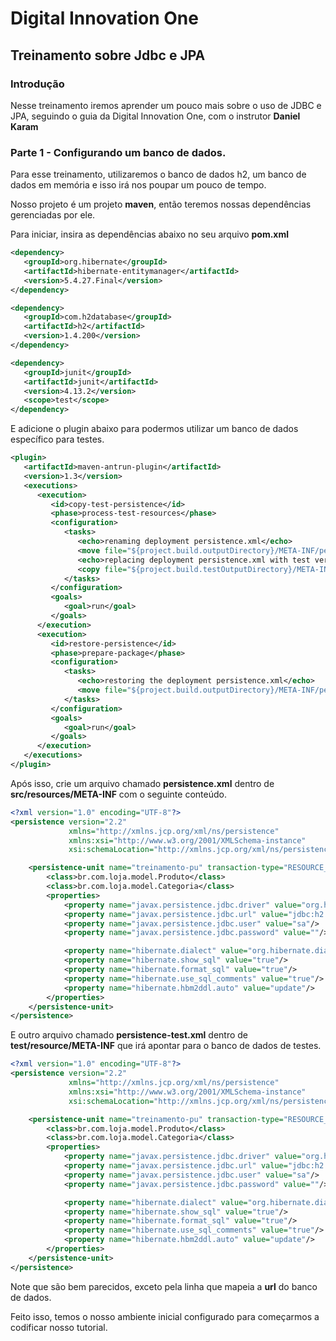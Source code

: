 # Digital Innovation One

## Treinamento sobre Jdbc e JPA



### Introdução

Nesse treinamento iremos aprender um pouco mais sobre o uso de JDBC e JPA, seguindo o guia da Digital Innovation One, com o instrutor **Daniel Karam**

### Parte 1 - Configurando um banco de dados.

Para esse treinamento, utilizaremos o banco de dados h2, um banco de dados em memória e isso irá nos poupar um pouco de tempo.

Nosso projeto é um projeto **maven**, então teremos nossas dependências gerenciadas por ele.

Para iniciar, insira as dependências abaixo no seu arquivo **pom.xml**

```xml
<dependency>
   <groupId>org.hibernate</groupId>
   <artifactId>hibernate-entitymanager</artifactId>
   <version>5.4.27.Final</version>
</dependency>

<dependency>
   <groupId>com.h2database</groupId>
   <artifactId>h2</artifactId>
   <version>1.4.200</version>
</dependency>

<dependency>
   <groupId>junit</groupId>
   <artifactId>junit</artifactId>
   <version>4.13.2</version>
   <scope>test</scope>
</dependency>
```

E adicione o plugin abaixo para podermos utilizar um banco de dados específico para testes.

```xml
<plugin>
   <artifactId>maven-antrun-plugin</artifactId>
   <version>1.3</version>
   <executions>
      <execution>
         <id>copy-test-persistence</id>
         <phase>process-test-resources</phase>
         <configuration>
            <tasks>
               <echo>renaming deployment persistence.xml</echo>
               <move file="${project.build.outputDirectory}/META-INF/persistence.xml" tofile="${project.build.outputDirectory}/META-INF/persistence.xml.proper"/>
               <echo>replacing deployment persistence.xml with test version</echo>
               <copy file="${project.build.testOutputDirectory}/META-INF/persistence-test.xml" tofile="${project.build.outputDirectory}/META-INF/persistence.xml" overwrite="true"/>
            </tasks>
         </configuration>
         <goals>
            <goal>run</goal>
         </goals>
      </execution>
      <execution>
         <id>restore-persistence</id>
         <phase>prepare-package</phase>
         <configuration>
            <tasks>
               <echo>restoring the deployment persistence.xml</echo>
               <move file="${project.build.outputDirectory}/META-INF/persistence.xml.proper" tofile="${project.build.outputDirectory}/META-INF/persistence.xml" overwrite="true"/>
            </tasks>
         </configuration>
         <goals>
            <goal>run</goal>
         </goals>
      </execution>
   </executions>
</plugin>
```

Após isso, crie um arquivo chamado **persistence.xml** dentro de **src/resources/META-INF** com o seguinte conteúdo.

```xml
<?xml version="1.0" encoding="UTF-8"?>
<persistence version="2.2"
             xmlns="http://xmlns.jcp.org/xml/ns/persistence"
             xmlns:xsi="http://www.w3.org/2001/XMLSchema-instance"
             xsi:schemaLocation="http://xmlns.jcp.org/xml/ns/persistence http://xmlns.jcp.org/xml/ns/persistence/persistence_2_2.xsd">

    <persistence-unit name="treinamento-pu" transaction-type="RESOURCE_LOCAL">
        <class>br.com.loja.model.Produto</class>
        <class>br.com.loja.model.Categoria</class>
        <properties>
            <property name="javax.persistence.jdbc.driver" value="org.h2.Driver"/>
            <property name="javax.persistence.jdbc.url" value="jdbc:h2:mem:diojpa"/>
            <property name="javax.persistence.jdbc.user" value="sa"/>
            <property name="javax.persistence.jdbc.password" value=""/>

            <property name="hibernate.dialect" value="org.hibernate.dialect.H2Dialect"/>
            <property name="hibernate.show_sql" value="true"/>
            <property name="hibernate.format_sql" value="true"/>
            <property name="hibernate.use_sql_comments" value="true"/>
            <property name="hibernate.hbm2ddl.auto" value="update"/>
        </properties>
    </persistence-unit>
</persistence>
```

E outro arquivo chamado **persistence-test.xml** dentro de **test/resource/META-INF** que irá apontar para o banco de dados de testes.

```xml
<?xml version="1.0" encoding="UTF-8"?>
<persistence version="2.2"
             xmlns="http://xmlns.jcp.org/xml/ns/persistence"
             xmlns:xsi="http://www.w3.org/2001/XMLSchema-instance"
             xsi:schemaLocation="http://xmlns.jcp.org/xml/ns/persistence http://xmlns.jcp.org/xml/ns/persistence/persistence_2_2.xsd">

    <persistence-unit name="treinamento-pu" transaction-type="RESOURCE_LOCAL">
        <class>br.com.loja.model.Produto</class>
        <class>br.com.loja.model.Categoria</class>
        <properties>
            <property name="javax.persistence.jdbc.driver" value="org.h2.Driver"/>
            <property name="javax.persistence.jdbc.url" value="jdbc:h2:mem:diojpa_test"/>
            <property name="javax.persistence.jdbc.user" value="sa"/>
            <property name="javax.persistence.jdbc.password" value=""/>

            <property name="hibernate.dialect" value="org.hibernate.dialect.H2Dialect"/>
            <property name="hibernate.show_sql" value="true"/>
            <property name="hibernate.format_sql" value="true"/>
            <property name="hibernate.use_sql_comments" value="true"/>
            <property name="hibernate.hbm2ddl.auto" value="update"/>
        </properties>
    </persistence-unit>
</persistence>
```

Note que são bem parecidos, exceto pela linha que mapeia a **url** do banco de dados.

Feito isso, temos o nosso ambiente inicial configurado para começarmos a codificar nosso tutorial.